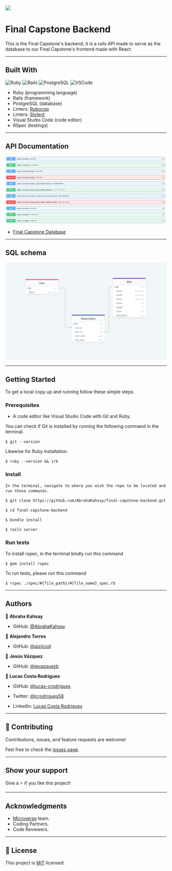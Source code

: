 ![](https://img.shields.io/badge/Microverse-blueviolet)
# Final Capstone Backend
 This is the Final Capstone's backend, it is a rails API made to serve as the database to our Final Capstone's frontend made with React.
<hr>

## Built With
![Ruby](https://img.shields.io/badge/ruby-%23CC342D.svg?style=for-the-badge&logo=ruby&logoColor=white) ![Rails](https://img.shields.io/badge/rails-%23CC0000.svg?style=for-the-badge&logo=ruby-on-rails&logoColor=white) ![PostgreSQL](https://img.shields.io/badge/PostgreSQL-316192?style=for-the-badge&logo=postgresql&logoColor=white) ![VSCode](https://img.shields.io/badge/VSCode-0078D4?style=for-the-badge&logo=visual%20studio%20code&logoColor=white)
-  Ruby (programming language)
-  Rails (framework)
-  PostgreSQL (database)
-  Linters: [Rubocop](https://rubocop.org/)
-  Linters: [Stylent](https://stylelint.io/)
-  Visual Studio Code (code editor)
-  RSpec (testings) 
<hr>

 ## API Documentation
 ![](./API.JPG)

- [Final Capstone Database](https://bikes-db.onrender.com/api-docs/index.html)
<hr>

 ## SQL schema
 ![](./schema.JPG)

<hr>

## Getting Started

To get a local copy up and running follow these simple steps.

### Prerequisites

-  A code editor like Visual Studio Code with Git and Ruby.

You can check if Git is installed by running the following command in the terminal.
```
$ git --version
```

Likewise for Ruby installation.
```
$ ruby --version && irb
```

### Install

    In the terminal, navigate to where you wish the repo to be located and run these commands.

```
$ git clone https://github.com/AbrahaKahsay/final-capstone-backend.git
```
```
$ cd final-capstone-backend
```
```
$ bundle install
```
```
$ rails server
```

### Run tests

To install rspec, in the terminal kindly run this command

```
$ gem install rspec
```

To run tests, please run this command

```
$ rspec ./spec/#{file_path}/#{file_name}_spec.rb
```
<hr>

## Authors

👤 **Abraha Kahsay**

- GitHub: [@AbrahaKahsay](https://github.com/AbrahaKahsay)

👤 **Alejandro Torres**

- GitHub: [@aizjicod](https://github.com/aizjicod)

👤 **Jesús Vázquez**

- GitHub: [@jevazquezb](https://github.com/jevazquezb)

👤 **Lucas Costa Rodrigues**

- GitHub: [@lucas-crodrigues](https://github.com/lucas-crodrigues)

- Twitter: [@lcrodrigues58](https://twitter.com/lcrodrigues58)

- LinkedIn: [Lucas Costa Rodrigues](https://www.linkedin.com/in/lucascostarodrigues/)
<hr>

## 🤝 Contributing

Contributions, issues, and feature requests are welcome!

Feel free to check the [issues page](../../issues/).
<hr>

## Show your support
Give a ⭐️ if you like this project!
<hr>

## Acknowledgments

- [Microverse](https://github.com/microverseinc) team.
- Coding Partners.
- Code Reviewers.
<hr>

## 📝 License

This project is [MIT](./LICENSE) licensed.
